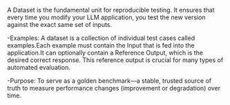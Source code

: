 A Dataset is the fundamental unit for reproducible testing. It ensures that every time you modify your LLM application, you 
test the new version against the exact same set of inputs.

-Examples:
          A dataset is a collection of individual test cases called examples.Each example must contain the Input that is fed 
          into the application.It can optionally contain a Reference Output, which is the desired correct response. 
          This reference output is crucial for many types of automated evaluation.

-Purpose:
         To serve as a golden benchmark—a stable, trusted source of truth to measure performance changes (improvement or degradation) 
         over time.
